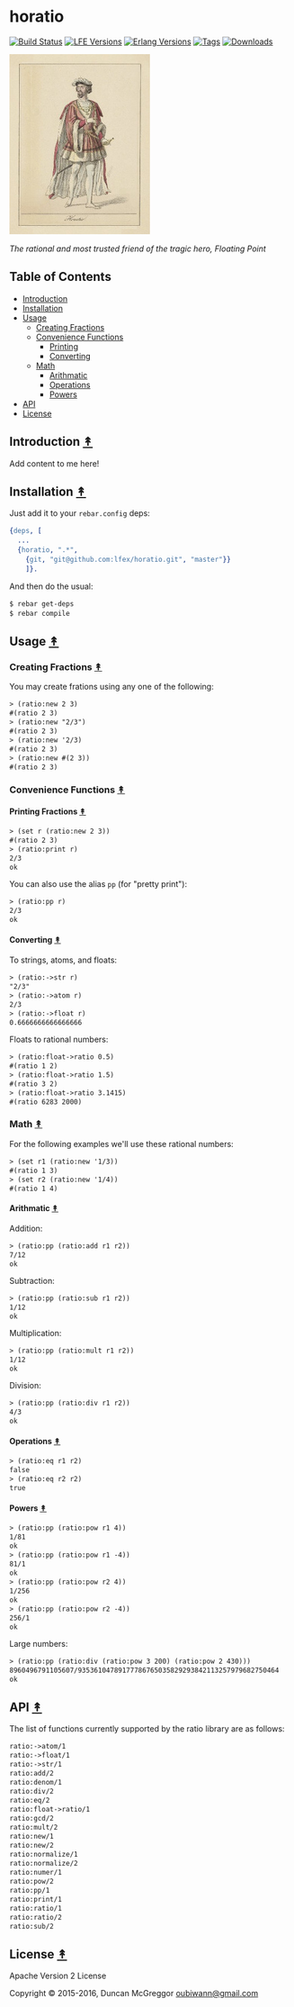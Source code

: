 # horatio

[![Build Status][travis badge]][travis] [![LFE Versions][lfe badge]][lfe] [![Erlang Versions][erlang badge]][versions] [![Tags][github tags badge]][github tags] [![Downloads][hex downloads]][hex package]

[![Horatio logo][logo]][logo]

*The rational and most trusted friend of the tragic hero, Floating Point*


## Table of Contents

* [Introduction](#introduction-)
* [Installation](#installation-)
* [Usage](#usage-)
  * [Creating Fractions](#creating-fractions-)
  * [Convenience Functions](#convenience-functions-)
    * [Printing](#printing-fractions-)
    * [Converting](#converting-)
  * [Math](#math-)
    * [Arithmatic](#arithmatic-)
    * [Operations](#operations-)
    * [Powers](#powers-)
* [API](#api-)
* [License](#license-)


## Introduction [&#x219F;](#table-of-contents)

Add content to me here!


## Installation [&#x219F;](#table-of-contents)

Just add it to your ``rebar.config`` deps:

```erlang
{deps, [
  ...
  {horatio, ".*",
    {git, "git@github.com:lfex/horatio.git", "master"}}
    ]}.
```

And then do the usual:

```bash
$ rebar get-deps
$ rebar compile
```


## Usage [&#x219F;](#table-of-contents)

### Creating Fractions [&#x219F;](#table-of-contents)

You may create frations using any one of the following:

```lfe
> (ratio:new 2 3)
#(ratio 2 3)
> (ratio:new "2/3")
#(ratio 2 3)
> (ratio:new '2/3)
#(ratio 2 3)
> (ratio:new #(2 3))
#(ratio 2 3)
```

### Convenience Functions [&#x219F;](#table-of-contents)

#### Printing Fractions [&#x219F;](#table-of-contents)

```lfe
> (set r (ratio:new 2 3))
#(ratio 2 3)
> (ratio:print r)
2/3
ok
```

You can also use the alias ``pp`` (for "pretty print"):

```lfe
> (ratio:pp r)
2/3
ok
```

#### Converting [&#x219F;](#table-of-contents)

To strings, atoms, and floats:

```lfe
> (ratio:->str r)
"2/3"
> (ratio:->atom r)
2/3
> (ratio:->float r)
0.6666666666666666
```

Floats to rational numbers:

```lfe
> (ratio:float->ratio 0.5)
#(ratio 1 2)
> (ratio:float->ratio 1.5)
#(ratio 3 2)
> (ratio:float->ratio 3.1415)
#(ratio 6283 2000)
```

### Math [&#x219F;](#table-of-contents)

For the following examples we'll use these rational numbers:

```lfe
> (set r1 (ratio:new '1/3))
#(ratio 1 3)
> (set r2 (ratio:new '1/4))
#(ratio 1 4)
```

#### Arithmatic [&#x219F;](#table-of-contents)

Addition:

```lfe
> (ratio:pp (ratio:add r1 r2))
7/12
ok
```

Subtraction:

```lfe
> (ratio:pp (ratio:sub r1 r2))
1/12
ok
```

Multiplication:

```lfe
> (ratio:pp (ratio:mult r1 r2))
1/12
ok
```

Division:

```lfe
> (ratio:pp (ratio:div r1 r2))
4/3
ok
```

#### Operations [&#x219F;](#table-of-contents)

```lfe
> (ratio:eq r1 r2)
false
> (ratio:eq r2 r2)
true
```
#### Powers [&#x219F;](#table-of-contents)

```lfe
> (ratio:pp (ratio:pow r1 4))
1/81
ok
> (ratio:pp (ratio:pow r1 -4))
81/1
ok
> (ratio:pp (ratio:pow r2 4))
1/256
ok
> (ratio:pp (ratio:pow r2 -4))
256/1
ok
```

Large numbers:

```lfe
> (ratio:pp (ratio:div (ratio:pow 3 200) (ratio:pow 2 430)))
8960496791105607/93536104789177786765035829293842113257979682750464
ok
```

## API [&#x219F;](#table-of-contents)

The list of functions currently supported by the ratio library are as
follows:

```lfe
ratio:->atom/1
ratio:->float/1
ratio:->str/1
ratio:add/2
ratio:denom/1
ratio:div/2
ratio:eq/2
ratio:float->ratio/1
ratio:gcd/2
ratio:mult/2
ratio:new/1
ratio:new/2
ratio:normalize/1
ratio:normalize/2
ratio:numer/1
ratio:pow/2
ratio:pp/1
ratio:print/1
ratio:ratio/1
ratio:ratio/2
ratio:sub/2
```


## License [&#x219F;](#table-of-contents)

Apache Version 2 License

Copyright © 2015-2016, Duncan McGreggor <oubiwann@gmail.com>


<!-- Named page links below: /-->

[logo]: priv/images/horatio.jpg
[org]: https://github.com/lfex
[github]: https://github.com/lfex/horatio
[gitlab]: https://gitlab.com/lfex/horatio
[travis]: https://travis-ci.org/lfex/horatio
[travis badge]: https://img.shields.io/travis/lfex/horatio.svg
[lfe]: https://github.com/rvirding/lfe
[lfe badge]: https://img.shields.io/badge/lfe-1.2.0-blue.svg
[erlang badge]: https://img.shields.io/badge/erlang-R16%20to%2019.1-blue.svg
[versions]: https://github.com/lfex/horatio/blob/master/.travis.yml
[github tags]: https://github.com/lfex/horatio/tags
[github tags badge]: https://img.shields.io/github/tag/lfex/horatio.svg
[github downloads]: https://img.shields.io/github/downloads/lfex/horatio/total.svg
[hex badge]: https://img.shields.io/hexpm/v/horatio.svg?maxAge=2592000
[hex package]: https://hex.pm/packages/horatio
[hex downloads]: https://img.shields.io/hexpm/dt/horatio.svg
